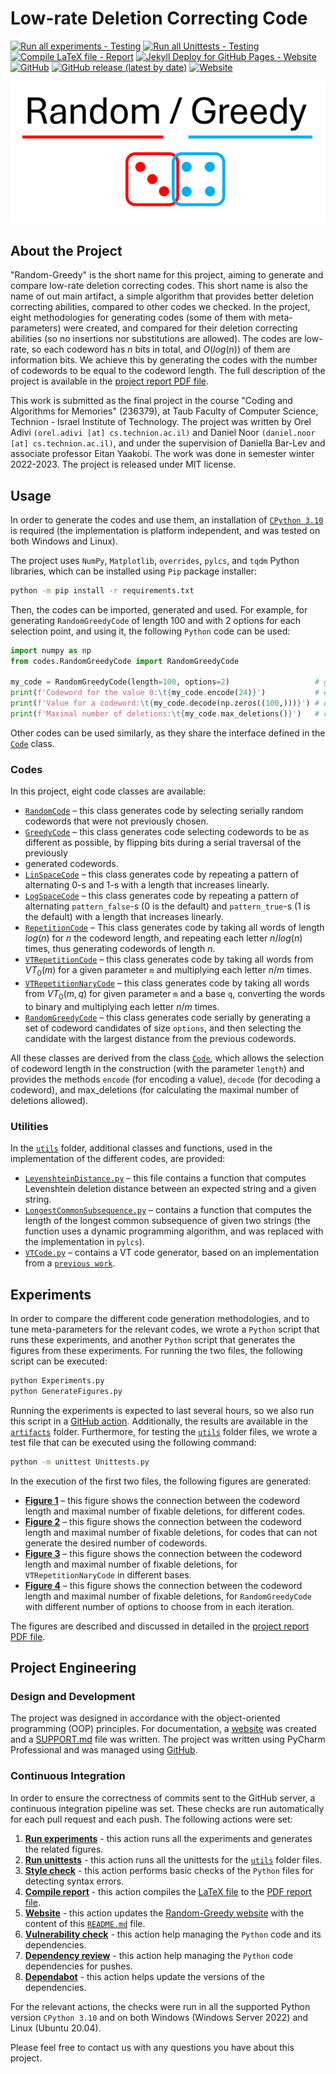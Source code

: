 # Low-rate Deletion Correcting Code

[![Run all experiments - Testing](https://github.com/orel-adivi/Random-Greedy/actions/workflows/experiments.yml/badge.svg)](https://github.com/orel-adivi/Random-Greedy/actions/workflows/experiments.yml)
[![Run all Unittests - Testing](https://github.com/orel-adivi/Random-Greedy/actions/workflows/tests.yml/badge.svg)](https://github.com/orel-adivi/Random-Greedy/actions/workflows/tests.yml)
[![Compile LaTeX file - Report](https://github.com/orel-adivi/Random-Greedy/actions/workflows/latex.yml/badge.svg)](https://github.com/orel-adivi/Random-Greedy/actions/workflows/latex.yml)
[![Jekyll Deploy for GitHub Pages - Website](https://github.com/orel-adivi/Random-Greedy/actions/workflows/website.yml/badge.svg)](https://github.com/orel-adivi/Random-Greedy/actions/workflows/website.yml)
[![GitHub](https://img.shields.io/github/license/orel-adivi/Random-Greedy)](https://github.com/orel-adivi/Random-Greedy/blob/main/LICENSE)
[![GitHub release (latest by date)](https://img.shields.io/github/v/release/orel-adivi/Random-Greedy)](https://github.com/orel-adivi/Random-Greedy/releases)
[![Website](https://img.shields.io/website?url=https%3A%2F%2Forel-adivi.github.io%2FRandom-Greedy%2F)](https://orel-adivi.github.io/Random-Greedy/)



<!--

[![GitHub repo size](https://img.shields.io/github/repo-size/CodingBlocks5/PuppetBlocks)](https://github.com/CodingBlocks5/PuppetBlocks)
[![Website](https://img.shields.io/website?url=https%3A%2F%2Fcodingblocks5.github.io%2FPuppetBlocks%2F)](https://codingblocks5.github.io/PuppetBlocks/)
-->

[![logo](https://raw.githubusercontent.com/orel-adivi/Random-Greedy/main/website/logo.png)](https://github.com/orel-adivi/Random-Greedy)


## About the Project

"Random-Greedy" is the short name for this project, aiming to generate and compare low-rate deletion correcting codes.
This short name is also the name of out main artifact, a simple algorithm that provides better deletion correcting
abilities, compared to other codes we checked. In the project, eight methodologies for generating codes (some of them
with meta-parameters) were created, and compared for their deletion correcting abilities (so no insertions nor
substitutions are allowed). The codes are low-rate, so each codeword has $n$ bits in total, and $O(log(n))$ of them are
information bits. We achieve this by generating the codes with the number of codewords to be equal to the codeword
length. The full description of the project is available in the
[project report PDF file](https://github.com/orel-adivi/Random-Greedy/blob/main/report.pdf).

This work is submitted as the final project in the course "Coding and Algorithms for Memories" (236379), at Taub Faculty
of Computer Science, Technion - Israel Institute of Technology. The project was written by Orel Adivi
`(orel.adivi [at] cs.technion.ac.il)` and Daniel Noor `(daniel.noor [at] cs.technion.ac.il)`, and under the supervision
of Daniella Bar-Lev and associate professor Eitan Yaakobi. The work was done in semester winter 2022-2023. The project
is released under MIT license.


## Usage

In order to generate the codes and use them, an installation of
[`CPython 3.10`](https://www.python.org/downloads/release/python-31014/) is required (the implementation is platform
independent, and was tested on both Windows and Linux).

The project uses `NumPy`, `Matplotlib`, `overrides`, `pylcs`, and `tqdm` Python libraries, which can be installed using
`Pip` package installer:

```bash
python -m pip install -r requirements.txt
```

Then, the codes can be imported, generated and used. For example, for generating `RandomGreedyCode` of length 100 and
with 2 options for each selection point, and using it, the following `Python` code can be used:

```python
import numpy as np
from codes.RandomGreedyCode import RandomGreedyCode

my_code = RandomGreedyCode(length=100, options=2)                   # generate the code
print(f'Codeword for the value 0:\t{my_code.encode(24)}')           # encode a value
print(f'Value for a codeword:\t{my_code.decode(np.zeros((100,)))}') # decode a codeword
print(f'Maximal number of deletions:\t{my_code.max_deletions()}')   # calculate deletion-distance
```

Other codes can be used similarly, as they share the interface defined in the
[`Code`](https://github.com/orel-adivi/Random-Greedy/blob/main/codes/Code.py) class.


### Codes

In this project, eight code classes are available:

- [`RandomCode`](https://github.com/orel-adivi/Random-Greedy/blob/main/codes/RandomCode.py) – this class generates code
by selecting serially random codewords that were not previously chosen.
- [`GreedyCode`](https://github.com/orel-adivi/Random-Greedy/blob/main/codes/GreedyCode.py) – this class generates code
selecting codewords to be as different as possible, by flipping bits during a serial traversal of the previously
- generated codewords.
- [`LinSpaceCode`](https://github.com/orel-adivi/Random-Greedy/blob/main/codes/LinSpaceCode.py) – this class generates 
code by repeating a pattern of alternating $0$-s and $1$-s with a length that increases linearly.
- [`LogSpaceCode`](https://github.com/orel-adivi/Random-Greedy/blob/main/codes/LogSpaceCode.py) – this class generates 
code by repeating a pattern of alternating `pattern_false`-s ($0$ is the default) and `pattern_true`-s ($1$ is the
default) with a length that increases linearly.
- [`RepetitionCode`](https://github.com/orel-adivi/Random-Greedy/blob/main/codes/RepetitionCode.py) – This class
generates code by taking all words of length $log(n)$ for $n$ the codeword length, and repeating each letter $n/log(n)$
times, thus generating codewords of length $n$.
- [`VTRepetitionCode`](https://github.com/orel-adivi/Random-Greedy/blob/main/codes/VTRepetitionCode.py) – this class
generates code by taking all words from $VT_0(m)$ for a given parameter `m` and multiplying each letter $n/m$ times.
- [`VTRepetitionNaryCode`](https://github.com/orel-adivi/Random-Greedy/blob/main/codes/VTRepetitionNaryCode.py) – this
class generates code by taking all words from $VT_0(m, q)$ for given parameter `m` and a base `q`, converting the words
to binary and multiplying each letter $n/m$ times.
- [`RandomGreedyCode`](https://github.com/orel-adivi/Random-Greedy/blob/main/codes/RandomGreedyCode.py) – this class
generates code serially by generating a set of codeword candidates of size `options`, and then selecting the candidate
with the largest distance from the previous codewords.

All these classes are derived from the class
[`Code`](https://github.com/orel-adivi/Random-Greedy/blob/main/codes/Code.py), which allows the selection of codeword
length in the construction (with the parameter `length`) and provides the methods `encode` (for encoding a value),
`decode` (for decoding a codeword), and max_deletions (for calculating the maximal number of
deletions allowed).


### Utilities

In the [`utils`](https://github.com/orel-adivi/Random-Greedy/tree/main/utils) folder, additional classes and functions,
used in the implementation of the different codes, are provided:

- [`LevenshteinDistance.py`](https://github.com/orel-adivi/Random-Greedy/blob/main/utils/LevenshteinDistance.py) – this
file contains a function that computes Levenshtein deletion distance between an expected string and a given string.
- [`LongestCommonSubsequence.py`](https://github.com/orel-adivi/Random-Greedy/blob/main/utils/LongestCommonSubsequence.py) – 
contains a function that computes the length of the longest common subsequence of given two strings (the function uses a
dynamic programming algorithm, and was replaced with the implementation in `pylcs`).
- [`VTCode.py`](https://github.com/orel-adivi/Random-Greedy/blob/main/utils/VTCode.py) – contains a VT code generator,
based on an implementation from a [`previous work`](https://github.com/shubhamchandak94/VT_codes/).


## Experiments

In order to compare the different code generation methodologies, and to tune meta-parameters for the relevant codes, we
wrote a `Python` script that runs these experiments, and another `Python` script that generates the figures from these
experiments. For running the two files, the following script can be executed:

```bash
python Experiments.py
python GenerateFigures.py
```

Running the experiments is expected to last several hours, so we also run this script in a
[GitHub action](https://github.com/orel-adivi/Random-Greedy/actions/workflows/tests.yml). Additionally, the results are
available in the [`artifacts`](https://github.com/orel-adivi/Random-Greedy/tree/main/artifacts) folder. Furthermore,
for testing the [`utils`](https://github.com/orel-adivi/Random-Greedy/tree/main/utils) folder files, we wrote a test file
that can be executed using the following command:

```bash
python -m unittest Unittests.py
```

In the execution of the first two files, the following figures are generated:

- **[Figure 1](https://github.com/orel-adivi/Random-Greedy/blob/main/artifacts/figure1.png)** – this figure shows the
connection between the codeword length and maximal number of fixable deletions, for different codes.
- **[Figure 2](https://github.com/orel-adivi/Random-Greedy/blob/main/artifacts/figure2.png)** – this figure shows the
connection between the codeword length and maximal number of fixable deletions, for codes that can not generate the
desired number of codewords.
- **[Figure 3](https://github.com/orel-adivi/Random-Greedy/blob/main/artifacts/figure3.png)** – this figure shows the
connection between the codeword length and maximal number of fixable deletions, for `VTRepetitionNaryCode` in different
bases.
- **[Figure 4](https://github.com/orel-adivi/Random-Greedy/blob/main/artifacts/figure4.png)** – this figure shows the
connection between the codeword length and maximal number of fixable deletions, for `RandomGreedyCode` with different
number of options to choose from in each iteration.

The figures are described and discussed in detailed in the
[project report PDF file](https://github.com/orel-adivi/Random-Greedy/blob/main/report.pdf).


## Project Engineering

### Design and Development

The project was designed in accordance with the object-oriented programming (OOP) principles. For documentation, a
[website](https://orel-adivi.github.io/Random-Greedy/) was created and a
[SUPPORT.md](https://github.com/orel-adivi/Random-Greedy/blob/main/SUPPORT.md) file was written. The project was written
using PyCharm Professional and was managed using [GitHub](https://github.com/orel-adivi/Random-Greedy).


### Continuous Integration

In order to ensure the correctness of commits sent to the GitHub server, a continuous integration pipeline was set.
These checks are run automatically for each pull request and each push. The following actions were set:

1) **[Run experiments](https://github.com/orel-adivi/Random-Greedy/actions/workflows/experiments.yml)** - this action
runs all the experiments and generates the related figures.
2) **[Run unittests](https://github.com/orel-adivi/Random-Greedy/actions/workflows/tests.yml)** - this action runs all
the unittests for the [`utils`](https://github.com/orel-adivi/Random-Greedy/tree/main/utils) folder files.
3) **[Style check](https://github.com/orel-adivi/Random-Greedy/actions/workflows/style.yml)** - this action performs
basic checks of the `Python` files for detecting syntax errors.
4) **[Compile report](https://github.com/orel-adivi/Random-Greedy/actions/workflows/latex.yml)** - this action compiles
the [LaTeX file](https://github.com/orel-adivi/Random-Greedy/blob/main/report/report.tex) to the
[PDF report file](https://github.com/orel-adivi/Random-Greedy/blob/main/report.pdf).
5) **[Website](https://github.com/orel-adivi/Random-Greedy/actions/workflows/website.yml)** - this action updates the
[Random-Greedy website](https://orel-adivi.github.io/Random-Greedy/) with the content of this
[`README.md`](https://github.com/orel-adivi/Random-Greedy/blob/main/README.md) file.
6) **[Vulnerability check](https://github.com/orel-adivi/Random-Greedy/actions/workflows/vulnerabilities.yml)** - this
action help managing the `Python` code and its dependencies.
7) **[Dependency review](https://github.com/orel-adivi/Random-Greedy/actions/workflows/dependency-review.yml)** - this
action help managing the `Python` code dependencies for pushes.
8) **[Dependabot](https://github.com/orel-adivi/Random-Greedy/blob/main/.github/dependabot.yml)** - this action helps
update the versions of the dependencies.

For the relevant actions, the checks were run in all the supported Python version `CPython 3.10` and on both Windows
(Windows Server 2022) and Linux (Ubuntu 20.04).


Please feel free to contact us with any questions you have about this project.
